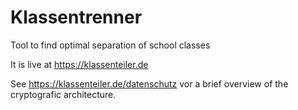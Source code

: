 # Klassentrenner
Tool to find optimal separation of school classes

It is live at https://klassenteiler.de

See https://klassenteiler.de/datenschutz vor a brief overview of the cryptografic architecture. 
